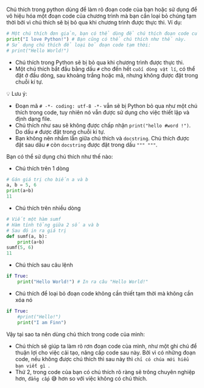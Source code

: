 Chú thích trong python dùng để làm rõ đoạn code của bạn hoặc sử dụng để vô hiệu hóa một đoạn code của chương trình mà bạn cần loại bỏ chúng tạm thời bởi vì chú thích sẽ bị bỏ qua khi chương trình được thực thi.
Ví dụ:
```py
# Một chú thích đơn giản, bạn có thể dùng để chú thích đoạn code của mình.
print("I love Python!") # Bạn cũng có thể chú thích như thế này.
# Sử dụng chú thích để loại bỏ đoạn code tạm thời:
# print("Hello World!")
```
+ Chú thích trong Python sẽ bị bỏ qua khi chương trình được thực thi.
+ Một chú thích bắt đầu bằng dấu `#` cho đến hết `cuối dòng vật lí`, có thể đặt ở đầu dòng, sau khoảng trắng hoặc mã, nhưng không được đặt trong chuỗi kí tự.

💡 Lưu ý:
+ Đoạn mã `# -*- coding: utf-8 -*-` vẫn sẽ bị Python bỏ qua như một chú thích trong code, tuy nhiên nó vẫn được sử dụng cho việc thiết lập và định dạng file.
+ Chú thích như sau sẽ không được chấp nhận `print("hello #word !")`. Do dấu `#` được đặt trong chuỗi kí tự.
+ Bạn không nên nhầm lẫn giữa chú thích và `docstring`. Chú thích được đặt sau dấu `#` còn `docstring` được đặt trong dấu `""" """`.

Bạn có thể sử dụng chú thích như thế nào:
+ Chú thích trên 1 dòng
```py
# Gán giá trị cho biến a và b
a, b = 5, 6
print(a+b)
11
```
+ Chú thích trên nhiều dòng
```py
# Viết một hàm sumf
# Hàm tính tổng giữa 2 số a và b
# Sau đó in ra giá trị
def sumf(a, b):
	print(a+b)
sumf(5, 6)
11
```
+ Chú thích sau câu lệnh
```py
if True:
	print("Hello World!") # In ra câu "Hello World!"
```
+ Chú thích để loại bỏ đoạn code không cần thiết tạm thời mà không cần xóa nó
```py
if True:
	#print("Hello!")
	print("I am Finn")
```
Vậy tại sao ta nên dùng chú thích trong code của mình:
+ Chú thích sẽ giúp ta làm rõ rơn đoạn code của mình, như một ghi chú để thuận lợi cho việc cải tạo, nâng cấp code sau này. Bởi vì có những đoạn code, nếu không được chú thích thì sau này thì  `chỉ có chúa mới hiểu bạn viết gì `.
+ Thứ 2, trong code của bạn có chú thích rõ ràng sẽ trông chuyên nghiệp hơn, `đẳng cấp` 😅 hơn so với việc không có chú thích.
